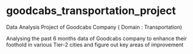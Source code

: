 # goodcabs_transportation_project
Data Analysis Project of Goodcabs Company ( Domain : Transportation)

Analysing the past 6 months data of Goodcabs company to enhance their foothold in various Tier-2 cities and figure out key areas of improvement
